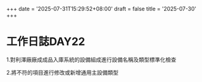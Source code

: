 +++
date = '2025-07-31T15:29:52+08:00'
draft = false
title = '2025-07-30'
+++
# 工作日誌DAY22

<!--more-->

1.對利澤廠廠成成品入庫系統的設備組成進行設備名稱及類型標準化檢查

2.將不符的項目進行修改或新增通用主設備類型